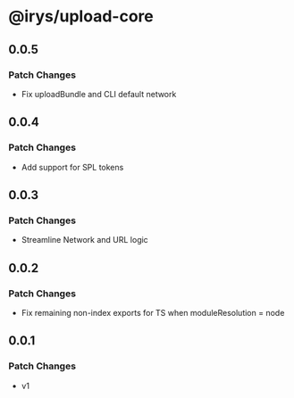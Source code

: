 # @irys/upload-core

## 0.0.5

### Patch Changes

- Fix uploadBundle and CLI default network

## 0.0.4

### Patch Changes

- Add support for SPL tokens

## 0.0.3

### Patch Changes

- Streamline Network and URL logic

## 0.0.2

### Patch Changes

- Fix remaining non-index exports for TS when moduleResolution = node

## 0.0.1

### Patch Changes

- v1
